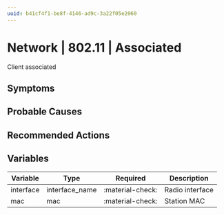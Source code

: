 ```yaml
---
uuid: b41cf4f1-be8f-4146-ad9c-3a22f05e2060
---
```

# Network | 802.11 | Associated

Client associated

## Symptoms

## Probable Causes

## Recommended Actions

## Variables

Variable | Type | Required | Description
--- | --- | --- | ---
interface | interface_name | :material-check: | Radio interface
mac | mac | :material-check: | Station MAC
